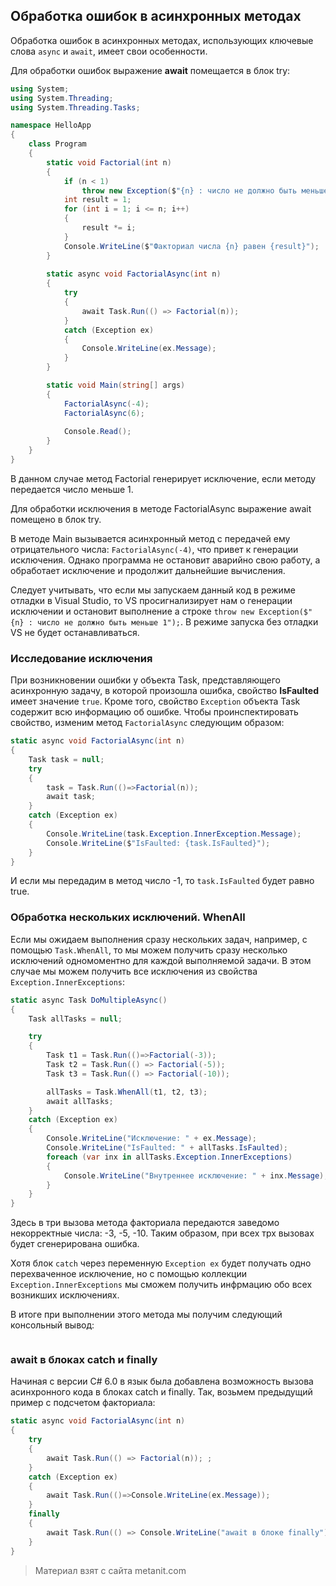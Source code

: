 ## Обработка ошибок в асинхронных методах

Обработка ошибок в асинхронных методах, использующих ключевые слова `async` и `await`, имеет свои особенности.

Для обработки ошибок выражение **await** помещается в блок try:

```cs
using System;
using System.Threading;
using System.Threading.Tasks;

namespace HelloApp
{
    class Program
    {
        static void Factorial(int n)
        {
            if (n < 1)
                throw new Exception($"{n} : число не должно быть меньше 1");
            int result = 1;
            for (int i = 1; i <= n; i++)
            {
                result *= i;
            }
            Console.WriteLine($"Факториал числа {n} равен {result}");
        }
        
        static async void FactorialAsync(int n)
        {
            try
            {
                await Task.Run(() => Factorial(n));
            }
            catch (Exception ex)
            {
                Console.WriteLine(ex.Message);
            }
        }

        static void Main(string[] args)
        {
            FactorialAsync(-4);
            FactorialAsync(6);
            
            Console.Read();
        }
    }
}
```

В данном случае метод Factorial генерирует исключение, если методу передается число меньше 1.

Для обработки исключения в методе FactorialAsync выражение await помещено в блок try.

В методе Main вызывается асинхронный метод с передачей ему отрицательного числа: `FactorialAsync(-4)`, что привет к генерации исключения. Однако программа не остановит аварийно свою работу, а обработает исключение и продолжит дальнейшие вычисления.

Следует учитывать, что если мы запускаем данный код в режиме отладки в Visual Studio, то VS просигнализирует нам о генерации исключении и остановит выполнение а строке `throw new Exception($"{n} : число не должно быть меньше 1");`. В режиме запуска без отладки VS не будет останавливаться.

### Исследование исключения

При возникновении ошибки у объекта Task, представляющего асинхронную задачу, в которой произошла ошибка, свойство **IsFaulted** имеет значение `true`. Кроме того, свойство `Exception` объекта Task содержит всю информацию об ошибке. Чтобы проинспектировать свойство, изменим метод `FactorialAsync` следующим образом:

```cs
static async void FactorialAsync(int n)
{
    Task task = null;
    try
    {
        task = Task.Run(()=>Factorial(n));
        await task;
    }
    catch (Exception ex)
    {
        Console.WriteLine(task.Exception.InnerException.Message);
        Console.WriteLine($"IsFaulted: {task.IsFaulted}");
    }
}
```

И если мы передадим в метод число -1, то `task.IsFaulted` будет равно true.

### Обработка нескольких исключений. WhenAll

Если мы ожидаем выполнения сразу нескольких задач, например, с помощью `Task.WhenAll`, то мы можем получить сразу несколько исключений одномоментно для каждой выполняемой задачи. В этом случае мы можем получить все исключения из свойства `Exception.InnerExceptions`:

```cs
static async Task DoMultipleAsync()
{
    Task allTasks = null;

    try
    {
        Task t1 = Task.Run(()=>Factorial(-3));
        Task t2 = Task.Run(() => Factorial(-5));
        Task t3 = Task.Run(() => Factorial(-10));

        allTasks = Task.WhenAll(t1, t2, t3);
        await allTasks;
    }
    catch (Exception ex)
    {
        Console.WriteLine("Исключение: " + ex.Message);
        Console.WriteLine("IsFaulted: " + allTasks.IsFaulted);
        foreach (var inx in allTasks.Exception.InnerExceptions)
        {
            Console.WriteLine("Внутреннее исключение: " + inx.Message);
        }
    }
}
```

Здесь в три вызова метода факториала передаются заведомо некорректные числа: -3, -5, -10. Таким образом, при всех трх вызовах будет сгенерирована ошибка.

Хотя блок `catch` через переменную `Exception ex` будет получать одно перехваченное исключение, но с помощью коллекции `Exception.InnerExceptions` мы сможем получить инфрмацию обо всех возникших исключениях.

В итоге при выполнении этого метода мы получим следующий консольный вывод:

```

```

### await в блоках catch и finally

Начиная с версии C# 6.0 в язык была добавлена возможность вызова асинхронного кода в блоках catch и finally. Так, возьмем предыдущий пример с подсчетом факториала:

```cs
static async void FactorialAsync(int n)
{
    try
    {
        await Task.Run(() => Factorial(n)); ;
    }
    catch (Exception ex)
    {
        await Task.Run(()=>Console.WriteLine(ex.Message));
    }
    finally
    {
        await Task.Run(() => Console.WriteLine("await в блоке finally"));
    }
}
```


> Материал взят с сайта metanit.com